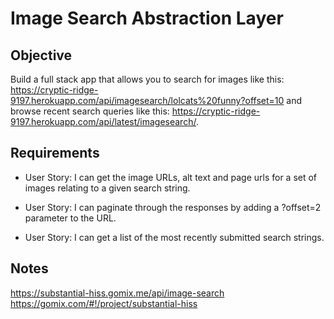 # Image Search Abstraction Layer

## Objective

Build a full stack app that allows you to search for images like this: https://cryptic-ridge-9197.herokuapp.com/api/imagesearch/lolcats%20funny?offset=10 and browse recent search queries like this: https://cryptic-ridge-9197.herokuapp.com/api/latest/imagesearch/. 

## Requirements

* User Story: I can get the image URLs, alt text and page urls for a set of images relating to a given search string.

* User Story: I can paginate through the responses by adding a ?offset=2 parameter to the URL.

* User Story: I can get a list of the most recently submitted search strings.

## Notes
https://substantial-hiss.gomix.me/api/image-search
https://gomix.com/#!/project/substantial-hiss